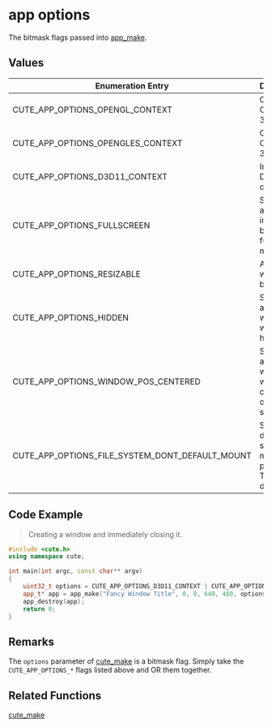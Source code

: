 # app options

The bitmask flags passed into [app_make](https://github.com/RandyGaul/cute_framework/blob/master/doc/app/app_make.md).

## Values

Enumeration Entry | Description
--- | ---
CUTE_APP_OPTIONS_OPENGL_CONTEXT | Creates an Open GL 3.3 context.
CUTE_APP_OPTIONS_OPENGLES_CONTEXT | Creates an Open GL ES 3.0 context.
CUTE_APP_OPTIONS_D3D11_CONTEXT | Initializes a DirectX 11 context.
CUTE_APP_OPTIONS_FULLSCREEN | Starts the application in borderless full-screen mode.
CUTE_APP_OPTIONS_RESIZABLE | Allows the window to be resized.
CUTE_APP_OPTIONS_HIDDEN | Starts the application with the window hidden.
CUTE_APP_OPTIONS_WINDOW_POS_CENTERED | Starts the application with the window centered on the screen.
CUTE_APP_OPTIONS_FILE_SYSTEM_DONT_DEFAULT_MOUNT | Skips the default file system mount point. See TODO for details.

## Code Example


> Creating a window and immediately closing it.

```cpp
#include <cute.h>
using namespace cute;

int main(int argc, const char** argv)
{
	uint32_t options = CUTE_APP_OPTIONS_D3D11_CONTEXT | CUTE_APP_OPTIONS_WINDOW_POS_CENTERED;
	app_t* app = app_make("Fancy Window Title", 0, 0, 640, 480, options, argv[0]);
	app_destroy(app);
	return 0;
}
```

## Remarks

The `options` parameter of [cute_make](https://github.com/RandyGaul/cute_framework/blob/master/doc/window/cute_make.md) is a bitmask flag. Simply take the `CUTE_APP_OPTIONS_*` flags listed above and OR them together.

## Related Functions

[cute_make](https://github.com/RandyGaul/cute_framework/tree/master/doc/window/cute_make.md)
